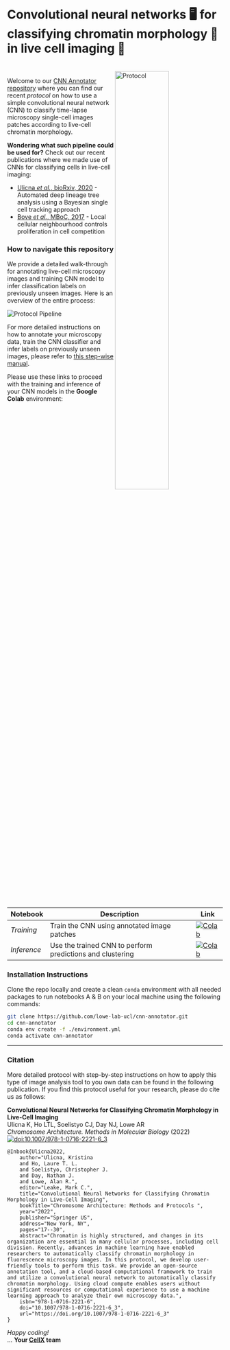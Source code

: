 # Convolutional neural networks 🖥️ for classifying chromatin morphology 🧬 in live cell imaging 🔬
<br/>

<img width="50%" align="right" alt="Protocol" src="assets/napari_annotator.png" />

Welcome to our [CNN Annotator repository](https://github.com/lowe-lab-ucl/cnn-annotator "CNN Annotator repository || Lowe Lab UCL") where you can find our recent *protocol* on how to use a simple convolutional neural network (CNN) to classify time-lapse microscopy single-cell images patches according to live-cell chromatin morphology.

**Wondering what such pipeline could be used for?** Check out our recent publications where we made use of CNNs for classifying cells in live-cell imaging:
- [Ulicna *et al.*, bioRxiv, 2020](https://www.biorxiv.org/content/10.1101/2020.09.10.276980v1.full "Automated deep lineage tree analysis using a Bayesian single cell tracking approach") - Automated deep lineage tree analysis using a Bayesian single cell tracking approach
- [Bove *et al.*, MBoC, 2017](https://www.molbiolcell.org/doi/10.1091/mbc.E17-06-0368?url_ver=Z39.88-2003&rfr_id=ori:rid:crossref.org&rfr_dat=cr_pub%20%200pubmed "Local cellular neighbourhood controls proliferation in cell competition") - Local cellular neighbourhood controls proliferation in cell competition


### How to navigate this repository

We provide a detailed walk-through for annotating live-cell microscopy images and training CNN model to infer classification labels on previously unseen images. Here is an overview of the entire process:

![Protocol Pipeline](/assets/protocol_pipeline.png)

For more detailed instructions on how to annotate your microscopy data, train the CNN classifier and infer labels on previously unseen images, please refer to [this step-wise manual](/notebooks/README.md "Protocol Methods").

Please use these links to proceed with the training and inference of your CNN models in the **Google Colab** environment:


| Notebook | Description | Link |
| --- | --- | --- |
| *Training* | Train the CNN using annotated image patches | [![Colab](https://colab.research.google.com/assets/colab-badge.svg)](https://colab.research.google.com/github/lowe-lab-ucl/cnn-annotator/blob/main/notebooks/C_CNN_Training_and_Validation.ipynb) |
| *Inference* | Use the trained CNN to perform predictions and clustering | [![Colab](https://colab.research.google.com/assets/colab-badge.svg)](https://colab.research.google.com/github/lowe-lab-ucl/cnn-annotator/blob/main/notebooks/D_CNN_Inference_and_Embedding.ipynb) |


### Installation Instructions

Clone the repo locally and create a clean `conda` environment with all needed packages to run notebooks A & B on your local machine using the following commands:

```sh
git clone https://github.com/lowe-lab-ucl/cnn-annotator.git
cd cnn-annotator
conda env create -f ./environment.yml
conda activate cnn-annotator
```

---
### Citation

More detailed protocol with step-by-step instructions on how to apply this type of image analysis tool to you own data can be found in the following publication. If you find this protocol useful for your research, please do cite us as follows:

**Convolutional Neural Networks for Classifying Chromatin Morphology in Live-Cell Imaging**  
Ulicna K, Ho LTL, Soelistyo CJ, Day NJ, Lowe AR    
*Chromosome Architecture. Methods in Molecular Biology* (2022)  
[![doi:10.1007/978-1-0716-2221-6_3](https://img.shields.io/static/v1?label=doi&message=10.1007/978-1-0716-2221-6_3&color=blue)](https://doi.org/10.1007/978-1-0716-2221-6_3)


```
@Inbook{Ulicna2022,
    author="Ulicna, Kristina
    and Ho, Laure T. L.
    and Soelistyo, Christopher J.
    and Day, Nathan J.
    and Lowe, Alan R.",
    editor="Leake, Mark C.",
    title="Convolutional Neural Networks for Classifying Chromatin Morphology in Live-Cell Imaging",
    bookTitle="Chromosome Architecture: Methods and Protocols ",
    year="2022",
    publisher="Springer US",
    address="New York, NY",
    pages="17--30",
    abstract="Chromatin is highly structured, and changes in its organization are essential in many cellular processes, including cell division. Recently, advances in machine learning have enabled researchers to automatically classify chromatin morphology in fluorescence microscopy images. In this protocol, we develop user-friendly tools to perform this task. We provide an open-source annotation tool, and a cloud-based computational framework to train and utilize a convolutional neural network to automatically classify chromatin morphology. Using cloud compute enables users without significant resources or computational experience to use a machine learning approach to analyze their own microscopy data.",
    isbn="978-1-0716-2221-6",
    doi="10.1007/978-1-0716-2221-6_3",
    url="https://doi.org/10.1007/978-1-0716-2221-6_3"
}
```

*Happy coding!* <br/>
... **Your [CellX](http://lowe.cs.ucl.ac.uk/cellx.html "Lowe Lab UCL") team**

